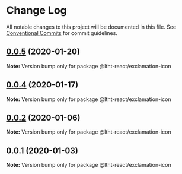 # Change Log

All notable changes to this project will be documented in this file.
See [Conventional Commits](https://conventionalcommits.org) for commit guidelines.

## [0.0.5](https://github.com/ltht-epr/ltht-react/compare/@ltht-react/exclamation-icon@0.0.4...@ltht-react/exclamation-icon@0.0.5) (2020-01-20)

**Note:** Version bump only for package @ltht-react/exclamation-icon





## [0.0.4](https://github.com/ltht-epr/ltht-react/compare/@ltht-react/exclamation-icon@0.0.3...@ltht-react/exclamation-icon@0.0.4) (2020-01-17)

**Note:** Version bump only for package @ltht-react/exclamation-icon





## [0.0.2](https://github.com/ltht-epr/ltht-react/compare/@ltht-react/exclamation-icon@0.0.1...@ltht-react/exclamation-icon@0.0.2) (2020-01-06)

**Note:** Version bump only for package @ltht-react/exclamation-icon





## 0.0.1 (2020-01-03)

**Note:** Version bump only for package @ltht-react/exclamation-icon

